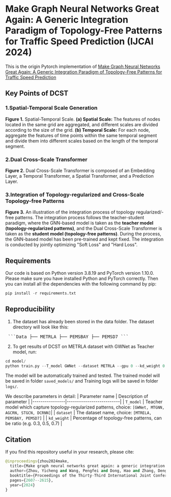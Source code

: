 # Make Graph Neural Networks Great Again: A Generic Integration Paradigm of Topology-Free Patterns for Traffic Speed Prediction (IJCAI 2024)
This is the origin Pytorch implementation of [Make Graph Neural Networks Great Again: A Generic Integration Paradigm of Topology-Free Patterns for Traffic Speed Prediction]() 

## Key Points of DCST
### 1.Spatial-Temporal Scale Generation
**Figure 1.** Spatial-Temporal Scale. **(a) Spatial Scale:** The features of nodes located in the same grid are aggregated, and different scales are divided according to the size of the grid. **(b) Temporal Scale:** For each node, aggregate the features of time points within the same temporal segment and divide them into different scales based on the length of the temporal segment. 

### 2.Dual Cross-Scale Transformer
**Figure 2.** Dual Cross-Scale Transformer is composed of an Embedding Layer, a Temporal Transformer, a Spatial Transformer, and a Prediction Layer.

### 3.Integration of Topology-regularized and Cross-Scale Topology-free Patterns
**Figure 3.** An illustration of the integration process of topology regularized/-free patterns. The integration process follows the teacher-student paradigm, where the GNN-based model is taken as the **teacher model (topology-regularized patterns)**, and the Dual Cross-Scale Transformer is taken as the **student model (topology-free patterns)**. During the process, the GNN-based model has been pre-trained and kept fixed. The integration is conducted by jointly optimizing "Soft Loss" and "Hard Loss".

## Requirements
Our code is based on Python version 3.8.19 and PyTorch version 1.10.0. Please make sure you have installed Python and PyTorch correctly. Then you can install all the dependencies with the following command by pip: 
```python
pip install -r requirements.txt
```

## Reproducibility
1. The dataset has already been stored in the data folder. The dataset directory will look like this:
<pre> ```Data ├── METRLA ├── PEMSBAY ├── PEMSD7 ``` </pre>


2. To get results of DCST on METRLA dataset with GWNet as Teacher model, run:
```python
cd model/
python train.py --T_model GWNet --dataset METRLA --gpu 0 --kd_weight 0.5
```
The model will be automatically trained and tested. The trained model will be saved in folder `saved_models/` and Training logs will be saved in folder `logs/`.

We describe parameters in detail:
| Parameter name | Description of parameter |
|----------------|--------------------------|
| `T_model`         | Teacher model which capture topology-regularized patterns, choice: `[GWNet, MTGNN, AGCRN, STGCN, DCRNN]`|
| `dataset`         | The dataset name, choice: `[MTRELA, PEMSBAY, PEMSD7]` |
| `kd_weight`         | Percentage of topology-free patterns, can be ratio (e.g. 0.3, 0.5, 0.7) |

## Citation
If you find this repository useful in your research, please cite:
```python
@inproceedings{zhou2024make,
  title={Make graph neural networks great again: a generic integration paradigm of topology-free patterns for traffic speed prediction},
  author={Zhou, Yicheng and Wang, Pengfei and Dong, Hao and Zhang, Denghui and Yang, Dingqi and Fu, Yanjie and Wang, Pengyang},
  booktitle={Proceedings of the Thirty-Third International Joint Conference on Artificial Intelligence},
  pages={2607--2615},
  year={2024}
}
```







